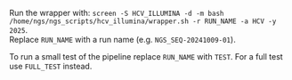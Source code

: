 Run the wrapper with: `screen -S HCV_ILLUMINA -d -m bash /home/ngs/ngs_scripts/hcv_illumina/wrapper.sh -r RUN_NAME -a HCV -y 2025`.    
Replace `RUN_NAME` with a run name (e.g. `NGS_SEQ-20241009-01`). 

To run a small test of the pipeline replace `RUN_NAME` with `TEST`. For a full test use `FULL_TEST` instead.
